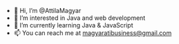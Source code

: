- 👋 Hi, I’m @AttilaMagyar
- 👀 I’m interested in Java and web development
- 🌱 I’m currently learning Java & JavaScript
- 📫 You can reach me at magyaratibusiness@gmail.com

<!---
AttilaMagyar/AttilaMagyar is a ✨ special ✨ repository because its `README.md` (this file) appears on your GitHub profile.
You can click the Preview link to take a look at your changes.
--->
